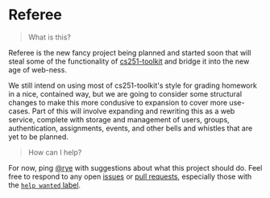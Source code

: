 # Referee

> What is this?

Referee is the new fancy project being planned and started soon that will steal some of the functionality of [cs251-toolkit] and bridge it into the new age of web-ness.

We still intend on using most of cs251-toolkit's style for grading homework in a nice, contained way, but we are going to consider some structural changes to make this more condusive to expansion to cover more use-cases.
Part of this will involve expanding and rewriting this as a web service, complete with storage and management of users, groups, authentication, assignments, events, and other bells and whistles that are yet to be planned.

> How can I help?

For now, ping [@rye](mailto:kristofer.rye+referee@gmail.com) with suggestions about what this project should do.
Feel free to respond to any open [issues][ref-issues] or [pull requests][ref-prs], especially those with the [`help wanted` label](https://github.com/StoDevX/referee/labels/help%20wanted).

[cs251-toolkit]: https://github.com/stodevx/cs251-toolkit
[ref-issues]: https://github.com/stodevx/referee/issues
[ref-prs]: https://github.com/stodevx/referee/pulls
